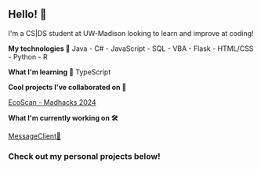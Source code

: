 ## Hello! 👋

I'm a CS|DS student at UW-Madison looking to learn and improve at coding!


**My technologies 🧙**
Java - C# - JavaScript - SQL - VBA - Flask - HTML/CSS - Python - R


**What I'm learning 🌱**
TypeScript

**Cool projects I've collaborated on 🤝**

[EcoScan - Madhacks 2024](https://github.com/youjaepark/EcoScan)

**What I'm currently working on 🛠️**

[MessageClient💬](https://github.com/ShadTheShadow/MessageClient)

### Check out my personal projects below!

